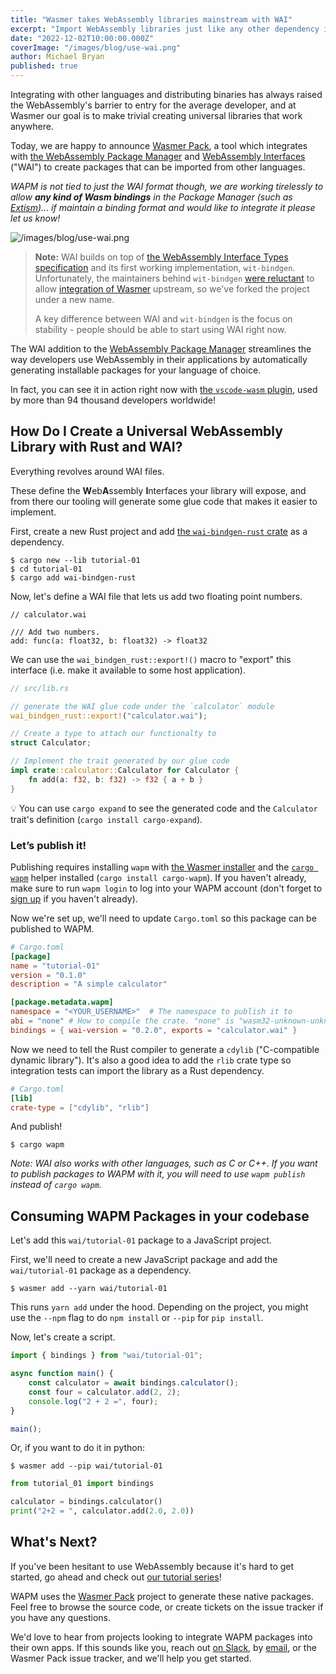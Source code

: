 ```yaml
---
title: "Wasmer takes WebAssembly libraries mainstream with WAI"
excerpt: "Import WebAssembly libraries just like any other dependency in your project"
date: "2022-12-02T10:00:00.000Z"
coverImage: "/images/blog/use-wai.png"
author: Michael Bryan
published: true
---
```


Integrating with other languages and distributing binaries has always raised the WebAssembly's barrier to entry for the average developer, and at Wasmer our goal is to make trivial creating universal libraries that work anywhere.

Today, we are happy to announce [Wasmer Pack](https://github.com/wasmerio/wasmer-pack), a tool which integrates with [the WebAssembly Package Manager](https://wapm.io/) and [WebAssembly Interfaces](https://github.com/wasmerio/wai) ("WAI") to create packages that can be imported from other languages.

*WAPM is not tied to just the WAI format though, we are working tirelessly to allow **any kind of Wasm bindings** in the Package Manager (such as [Extism](https://extism.org/))... if maintain a binding format and would like to integrate it please let us know!*

![/images/blog/use-wai.png](/images/blog/use-wai.png)

> **Note:** WAI builds on top of [the WebAssembly Interface Types specification][interface-types] and its first working implementation, `wit-bindgen`. Unfortunately, the maintainers behind `wit-bindgen` [were reluctant][issue-306] to allow [integration of Wasmer][pull-173] upstream, so we've forked the project under a new name.
>
> A key difference between WAI and `wit-bindgen` is the focus on stability - people should be able to start using WAI right now.

The WAI addition to the [WebAssembly Package Manager](https://wapm.io/) streamlines the way developers use WebAssembly in their applications by automatically generating installable packages for your language of choice.

In fact, you can see it in action right now with [the `vscode-wasm` plugin][vscode-wasm], used by more than 94 thousand developers worldwide!

[component-model]: https://github.com/WebAssembly/component-model
[interface-types]: https://github.com/WebAssembly/interface-types/blob/main/proposals/interface-types/Explainer.md
[issue-306]: https://github.com/bytecodealliance/wit-bindgen/issues/306
[pull-173]: https://github.com/bytecodealliance/wit-bindgen/pull/173
[vscode-wasm]: https://marketplace.visualstudio.com/items?itemName=dtsvet.vscode-wasm

## How Do I Create a Universal WebAssembly Library with Rust and WAI?

Everything revolves around WAI files.

These define the **W**eb**A**ssembly **I**nterfaces your library will expose, and from there our tooling will generate some glue code that makes it easier to implement.

First, create a new Rust project and add [the `wai-bindgen-rust` crate](https://lib.rs/wai-bindgen-rust) as a dependency.

```
$ cargo new --lib tutorial-01
$ cd tutorial-01
$ cargo add wai-bindgen-rust
```

Now, let's define a WAI file that lets us add two floating point numbers.

```
// calculator.wai

/// Add two numbers.
add: func(a: float32, b: float32) -> float32
```

We can use the `wai_bindgen_rust::export!()` macro to "export" this interface (i.e. make it available to some host application).

```rust
// src/lib.rs

// generate the WAI glue code under the `calculator` module
wai_bindgen_rust::export!("calculator.wai");

// Create a type to attach our functionalty to
struct Calculator;

// Implement the trait generated by our glue code
impl crate::calculator::Calculator for Calculator {
	fn add(a: f32, b: f32) -> f32 { a + b }
}

```

💡 You can use `cargo expand` to see the generated code and the `Calculator` trait's definition (`cargo install cargo-expand`).

### Let’s publish it!

Publishing requires installing `wapm` with [the Wasmer installer](https://docs.wasmer.io/ecosystem/wapm/getting-started) and the [`cargo wapm`](https://github.com/wasmerio/cargo-wapm)  helper installed (`cargo install cargo-wapm`). If you haven't already, make sure to run `wapm login` to log into your WAPM account (don't forget to [sign up][sign-up] if you haven't already).

Now we're set up, we'll need to update `Cargo.toml` so this package can be published to WAPM.

```toml
# Cargo.toml
[package]
name = "tutorial-01"
version = "0.1.0"
description = "A simple calculator"

[package.metadata.wapm]
namespace = "<YOUR_USERNAME>"  # The namespace to publish it to
abi = "none" # How to compile the crate. "none" is "wasm32-unknown-unknown"
bindings = { wai-version = "0.2.0", exports = "calculator.wai" }
```

Now we need to tell the Rust compiler to generate a `cdylib` ("C-compatible
dynamic library"). It's also a good idea to add the `rlib` crate type so
integration tests can import the library as a Rust dependency.


```toml
# Cargo.toml
[lib]
crate-type = ["cdylib", "rlib"]
```

And publish!

```console
$ cargo wapm
```

*Note: WAI also works with other languages, such as C or C++. If you want to publish packages to WAPM with it, you will need to use `wapm publish` instead of `cargo wapm`.*

## Consuming WAPM Packages in your codebase

Let's add this `wai/tutorial-01` package to a JavaScript project.

First, we'll need to create a new JavaScript package and add the `wai/tutorial-01` package as a dependency.

```console
$ wasmer add --yarn wai/tutorial-01
```

This runs `yarn add` under the hood. Depending on the project, you might use the `--npm` flag to do `npm install` or `--pip` for `pip install`.

Now, let's create a script.

```jsx
import { bindings } from "wai/tutorial-01";

async function main() {
	const calculator = await bindings.calculator();
	const four = calculator.add(2, 2);
	console.log("2 + 2 =", four);
}

main();
```

Or, if you want to do it in python:

```console
$ wasmer add --pip wai/tutorial-01
```

```python
from tutorial_01 import bindings

calculator = bindings.calculator()
print("2+2 = ", calculator.add(2.0, 2.0))
```

## What's Next?

If you've been hesitant to use WebAssembly because it's hard to get started, go ahead and check out [our tutorial series](https://wasmerio.github.io/wasmer-pack/user-docs/)!

WAPM uses the [Wasmer Pack](https://github.com/wasmerio/wasmer-pack) project to generate these native packages. Feel free to browse the source code, or create tickets on the issue tracker if you have any questions.

We'd love to hear from projects looking to integrate WAPM packages into their own apps. If this sounds like you, reach out [on Slack](https://slack.wasmer.io/), by [email](mailto:engineering@wasmer.io), or the Wasmer Pack issue tracker, and we'll help you get started.

[sign-up]: https://wapm.io/signup
